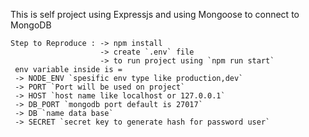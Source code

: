 This is self project using Expressjs and using Mongoose to connect to MongoDB

```
Step to Reproduce : -> npm install
                    -> create `.env` file
                    -> to run project using `npm run start`
 env variable inside is = 
 -> NODE_ENV `spesific env type like production,dev`
 -> PORT `Port will be used on project`
 -> HOST `host name like localhost or 127.0.0.1`
 -> DB_PORT `mongodb port default is 27017`
 -> DB `name data base`
 -> SECRET `secret key to generate hash for password user`                       
 ```